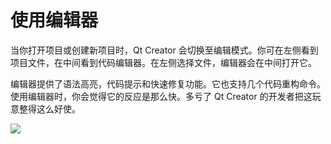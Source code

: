 # 使用编辑器

当你打开项目或创建新项目时，Qt Creator 会切换至编辑模式。你可在左侧看到项目文件，在中间看到代码编辑器。在左侧选择文件，编辑器会在中间打开它。

编辑器提供了语法高亮，代码提示和快速修复功能。它也支持几个代码重构命令。使用编辑器时，你会觉得它的反应是那么快。多亏了 Qt Creator 的开发者把这玩意整得这么好使。

![](./assets/creator-editor.png)

